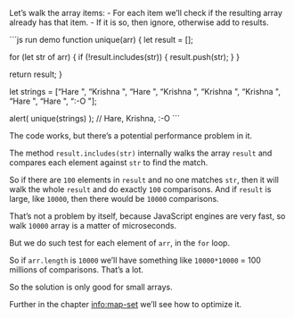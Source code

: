 Let’s walk the array items: - For each item we’ll check if the resulting array already has that item. - If it is so, then ignore, otherwise add to results.

\`\`\`js run demo function unique(arr) { let result = \[\];

for (let str of arr) { if (!result.includes(str)) { result.push(str); } }

return result; }

let strings = \[“Hare ", “Krishna ", “Hare ", “Krishna ", “Krishna ", “Krishna ", “Hare ", “Hare ", “:-O "\];

alert( unique(strings) ); // Hare, Krishna, :-O \`\`\`

The code works, but there’s a potential performance problem in it.

The method `result.includes(str)` internally walks the array `result` and compares each element against `str` to find the match.

So if there are `100` elements in `result` and no one matches `str`, then it will walk the whole `result` and do exactly `100` comparisons. And if `result` is large, like `10000`, then there would be `10000` comparisons.

That’s not a problem by itself, because JavaScript engines are very fast, so walk `10000` array is a matter of microseconds.

But we do such test for each element of `arr`, in the `for` loop.

So if `arr.length` is `10000` we’ll have something like `10000*10000` = 100 millions of comparisons. That’s a lot.

So the solution is only good for small arrays.

Further in the chapter <a href="info:map-set" class="uri">info:map-set</a> we’ll see how to optimize it.

